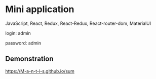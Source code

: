 # Mini application

JavaScript, React, Redux, React-Redux, React-router-dom, MaterialUI

login: admin

password: admin

## Demonstration
https://M-a-n-t-i-s.github.io/sum

